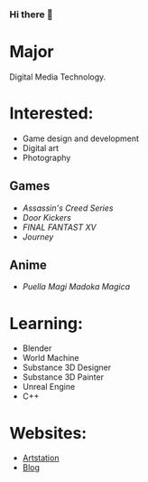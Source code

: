 ### Hi there 👋

<!--
**ChaelKenvin/ChaelKenvin** is a ✨ _special_ ✨ repository because its `README.md` (this file) appears on your GitHub profile.
-->
# Major
Digital Media Technology.

# Interested:
* Game design and development
* Digital art
* Photography
## Games
* *Assassin's Creed Series*
* *Door Kickers*
* *FINAL FANTAST XV*
* *Journey*
## Anime
* *Puella Magi Madoka Magica*

# Learning:
* Blender
* World Machine
* Substance 3D Designer
* Substance 3D Painter
* Unreal Engine
* C++

# Websites:
* [Artstation](https://www.artstation.com/chaelkenway2001)
* [Blog](https://chaelkenway.wordpress.com)
